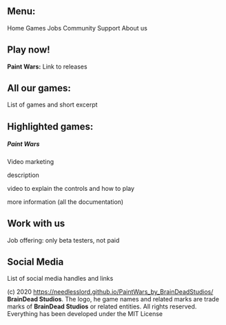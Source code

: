 ## Menu:

Home
Games
Jobs
Community
Support
About us

## Play now!

**Paint Wars:** Link to releases

## All our games:

List of games and short excerpt

## Highlighted games:

##### Paint Wars

Video marketing

description

video to explain the controls and how to play

more information (all the documentation)

## Work with us

Job offering: only beta testers, not paid

## Social Media

List of social media handles and links

(c) 2020 https://needlesslord.github.io/PaintWars_by_BrainDeadStudios/ **BrainDead Studios**. The logo, he game names and related marks are trade marks of **BrainDead Studios** or related entities. All rights reserved. Everything has been developed under the MIT License
